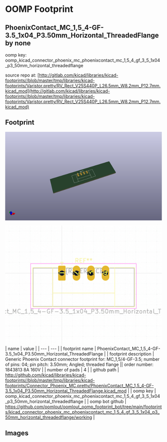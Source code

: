 # OOMP Footprint  
## PhoenixContact_MC_1,5_4-GF-3.5_1x04_P3.50mm_Horizontal_ThreadedFlange  by none  
  
oomp key: oomp_kicad_connector_phoenix_mc_phoenixcontact_mc_1,5_4_gf_3_5_1x04_p3_50mm_horizontal_threadedflange  
  
source repo at: [http://gitlab.com/kicad/libraries/kicad-footprints//blob/master/tmp/libraries/kicad-footprints/Varistor.pretty/RV_Rect_V25S440P_L26.5mm_W8.2mm_P12.7mm.kicad_mod](http://gitlab.com/kicad/libraries/kicad-footprints//blob/master/tmp/libraries/kicad-footprints/Varistor.pretty/RV_Rect_V25S440P_L26.5mm_W8.2mm_P12.7mm.kicad_mod)  
## Footprint  
  
[![working_kicad_pcb_3d.png](working_kicad_pcb_3d_600.png)](working_kicad_pcb_3d.png)  
  
[![working.png](working_600.png)](working.png)  
| name | value | 
| --- | --- | 
| footprint name | PhoenixContact_MC_1,5_4-GF-3.5_1x04_P3.50mm_Horizontal_ThreadedFlange | 
| footprint description | Generic Phoenix Contact connector footprint for: MC_1,5/4-GF-3.5; number of pins: 04; pin pitch: 3.50mm; Angled; threaded flange || order number: 1843813 8A 160V | 
| number of pads | 4 | 
| github path | http://github.com/kicad/libraries/kicad-footprints//blob/master/tmp/libraries/kicad-footprints/Connector_Phoenix_MC.pretty/PhoenixContact_MC_1,5_4-GF-3.5_1x04_P3.50mm_Horizontal_ThreadedFlange.kicad_mod | 
| oomp key | oomp_kicad_connector_phoenix_mc_phoenixcontact_mc_1,5_4_gf_3_5_1x04_p3_50mm_horizontal_threadedflange | 
| oomp bot github | https://github.com/oomlout/oomlout_oomp_footprint_bot/tree/main/footprints/kicad_connector_phoenix_mc_phoenixcontact_mc_1,5_4_gf_3_5_1x04_p3_50mm_horizontal_threadedflange/working | 
## Images  
